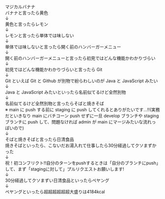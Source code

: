 マジカルバナナ  
バナナと言ったら黄色  
↓  
黄色と言ったらレモン  
↓  
レモンと言ったら単体では味しない  
↓  
単体では味しないと言ったら開く前のハンバーガーメニュー  
↓  
開く前のハンバーガーメニューと言ったら初見ではどんな機能かわかりづらい  
↓  
初見ではどんな機能かわかりづらいと言ったら Git  
↓  
Git といえば Git と Github が別物で紛らわしいのが Java と JavaScript みたい  
↓  
Java と JavaScript みたいといったら名前似てるけど全然別物  
↓  
名前似てるけど全然別物と言ったらそばと焼きそば  
※ main に push する前に staging に push してくれるとありがたいです...!!(実務だといきなり main にバチコーン push せずに一旦 develop ブランチや staging ブランチに push して、問題なければ admin が main にマージみたいな流れっぽいので)  
↓  
そばと焼きそばと言ったら日清食品  
焼きそばといったら、こないだお湯入れて仕事したら30分経過してクソまずかった  
↓  
祝！初コンフリクト!!自分のターンをpushするときは「自分のブランチにpush」して、まず「stagingに対して」プルリクエストお願いします!  
↓  
30分経過してクソまずい日清食品といったらペヤング  
↓  
ペヤングといったら超超超超超超大盛りは4184kcal